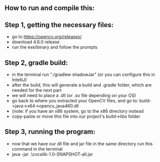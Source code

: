 ## How to run and compile this:

## Step 1, getting the necessary files:

* go to https://opencv.org/releases/
* download 4.6.0 release
* run the exe/binary and follow the prompts

## Step 2, gradle build:

* in the terminal run "./gradlew shadowJar" (or you can configure this in IntelliJ)
* after the build, this will generate a build and .gradle folder, which are needed for the next part
* we will need to place a .dll (or .so file depending on your OS)
* go back to where you extracted your OpenCV files, and go to: build->java->x64->opencv_java460.dll
* (note: if you have an x86 system, go to the x86 directory instead
* copy-paste or move this file into our project's build->libs folder

## Step 3, running the program:

* now that we have our dll file and jar file in the same directory run this command in the terminal
* java -jar .\cvcalib-1.0-SNAPSHOT-all.jar
